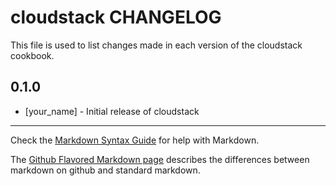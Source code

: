 cloudstack CHANGELOG
====================

This file is used to list changes made in each version of the cloudstack cookbook.

0.1.0
-----
- [your_name] - Initial release of cloudstack

- - -
Check the [Markdown Syntax Guide](http://daringfireball.net/projects/markdown/syntax) for help with Markdown.

The [Github Flavored Markdown page](http://github.github.com/github-flavored-markdown/) describes the differences between markdown on github and standard markdown.
